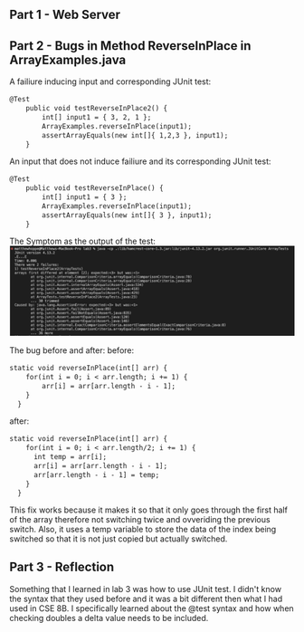 ## Part 1 - Web Server




## Part 2 - Bugs in Method ReverseInPlace in ArrayExamples.java

A failiure inducing input and corresponding JUnit test:

```
@Test 
	public void testReverseInPlace2() {
	    int[] input1 = { 3, 2, 1 };
	    ArrayExamples.reverseInPlace(input1);
	    assertArrayEquals(new int[]{ 1,2,3 }, input1);
	}
```

An input that does not induce failiure and its corresponding JUnit test:

```
@Test 
	public void testReverseInPlace() {
	    int[] input1 = { 3 };
	    ArrayExamples.reverseInPlace(input1);
	    assertArrayEquals(new int[]{ 3 }, input1);
	}
```

The Symptom as the output of the test:
![image of symptom](lab3Img.png)


The bug before and after:
before:
```
static void reverseInPlace(int[] arr) {
    for(int i = 0; i < arr.length; i += 1) {
      	arr[i] = arr[arr.length - i - 1];
    }
  }
```
after:
```
static void reverseInPlace(int[] arr) {
    for(int i = 0; i < arr.length/2; i += 1) {
      int temp = arr[i];
      arr[i] = arr[arr.length - i - 1];
      arr[arr.length - i - 1] = temp;
    }
  }
 ```
 This fix works because it makes it so that it only goes through the first half of the array therefore not switching
 twice and ovveriding the previous switch. Also, it uses a temp variable to store the data of the index being switched
 so that it is not just copied but actually switched.
 
 ## Part 3 - Reflection
 Something that I learned in lab 3 was how to use JUnit test. I didn't know the syntax that they used before and it was a bit different
 then what I had used in CSE 8B. I specifically learned about the @test syntax and how when checking doubles a delta value needs to be included.

